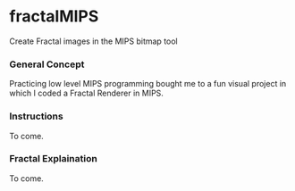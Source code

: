 # fractalMIPS
Create Fractal images in the MIPS bitmap tool 

### General Concept
Practicing low level MIPS programming bought me to a fun visual project in which I coded a Fractal Renderer in MIPS.

### Instructions
To come.

### Fractal Explaination
To come.
